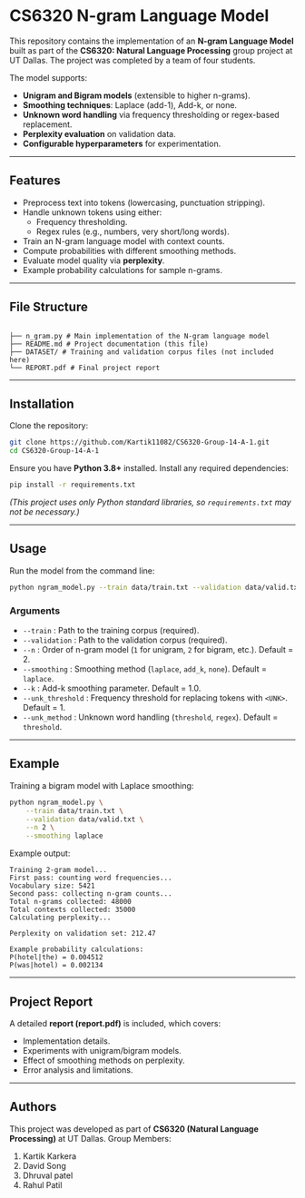 # CS6320 N-gram Language Model

This repository contains the implementation of an **N-gram Language Model** built as part of the **CS6320: Natural Language Processing** group project at UT Dallas. The project was completed by a team of four students.

The model supports:

- **Unigram and Bigram models** (extensible to higher n-grams).
- **Smoothing techniques**: Laplace (add-1), Add-k, or none.
- **Unknown word handling** via frequency thresholding or regex-based replacement.
- **Perplexity evaluation** on validation data.
- **Configurable hyperparameters** for experimentation.

---

## Features

- Preprocess text into tokens (lowercasing, punctuation stripping).
- Handle unknown tokens using either:
  - Frequency thresholding.
  - Regex rules (e.g., numbers, very short/long words).
- Train an N-gram language model with context counts.
- Compute probabilities with different smoothing methods.
- Evaluate model quality via **perplexity**.
- Example probability calculations for sample n-grams.

---

## File Structure

```

├── n_gram.py # Main implementation of the N-gram language model
├── README.md # Project documentation (this file)
├── DATASET/ # Training and validation corpus files (not included here)
└── REPORT.pdf # Final project report

```

---

## Installation

Clone the repository:

```bash
git clone https://github.com/Kartik11082/CS6320-Group-14-A-1.git
cd CS6320-Group-14-A-1
```

Ensure you have **Python 3.8+** installed. Install any required dependencies:

```bash
pip install -r requirements.txt
```

_(This project uses only Python standard libraries, so `requirements.txt` may not be necessary.)_

---

## Usage

Run the model from the command line:

```bash
python ngram_model.py --train data/train.txt --validation data/valid.txt --n 2 --smoothing laplace
```

### Arguments

- `--train` : Path to the training corpus (required).
- `--validation` : Path to the validation corpus (required).
- `--n` : Order of n-gram model (`1` for unigram, `2` for bigram, etc.). Default = 2.
- `--smoothing` : Smoothing method (`laplace`, `add_k`, `none`). Default = `laplace`.
- `--k` : Add-k smoothing parameter. Default = 1.0.
- `--unk_threshold` : Frequency threshold for replacing tokens with `<UNK>`. Default = 1.
- `--unk_method` : Unknown word handling (`threshold`, `regex`). Default = `threshold`.

---

## Example

Training a bigram model with Laplace smoothing:

```bash
python ngram_model.py \
    --train data/train.txt \
    --validation data/valid.txt \
    --n 2 \
    --smoothing laplace
```

Example output:

```
Training 2-gram model...
First pass: counting word frequencies...
Vocabulary size: 5421
Second pass: collecting n-gram counts...
Total n-grams collected: 48000
Total contexts collected: 35000
Calculating perplexity...

Perplexity on validation set: 212.47

Example probability calculations:
P(hotel|the) = 0.004512
P(was|hotel) = 0.002134
```

---

## Project Report

A detailed **report (report.pdf)** is included, which covers:

- Implementation details.
- Experiments with unigram/bigram models.
- Effect of smoothing methods on perplexity.
- Error analysis and limitations.

---

## Authors

This project was developed as part of **CS6320 (Natural Language Processing)** at UT Dallas.
Group Members:

1. Kartik Karkera
2. David Song
3. Dhruval patel
4. Rahul Patil
